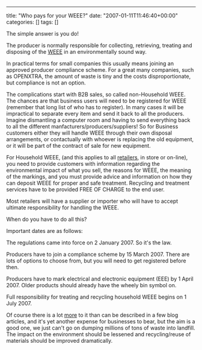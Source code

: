 ---
title: "Who pays for your WEEE?"
date: "2007-01-11T11:46:40+00:00"
categories: []
tags: []

The simple answer is you do!

The producer is normally responsible for collecting, retrieving, treating and disposing of the <a href="http://en.wikipedia.org/wiki/E-waste">WEEE</a> in an environmentally sound way. 

In practical terms for small companies this usually means joining an approved producer compliance scheme. For a great many companies, such as OPENXTRA, the amount of waste is tiny and the costs disproportionate, but compliance is not an option.

The complications start with B2B sales, so called non-Household WEEE. The chances are that business users will need to be registered for WEEE (remember that long list of who has to register). In many cases it will be impractical to separate every item and send it back to all the producers. Imagine dismantling a computer room and having to send everything back to all the different manfacturers/producers/suppliers! So for Business customers either they will handle WEEE through their own disposal arrangements, or contactually with whoever is replacing the old equipment, or it will be part of the contract of sale for new equipment.

For Household WEEE, (and this applies to all <a href="http://www.netregs.gov.uk/netregs/275207/1631119/1631268/?lang=_e">retailers</a>, in store or on-line), you need to provide customers with information regarding the environmental impact of what you sell, the reasons for WEEE, the meaning of the markings, and you must provide advice and information on how they can deposit WEEE for proper and safe treatment. Recycling and treatment services have to be provided FREE OF CHARGE to the end user.

Most retailers will have a supplier or importer who will have to accept ultimate responsibility for handling the WEEE.

When do you have to do all this?

Important dates are as follows:

The regulations came into force on 2 January 2007. So it's the law.

Producers have to join a compliance scheme by 15 March 2007. There are lots of options to choose from, but you will need to get registered before then.

Producers have to mark electrical and electronic equipment (EEE) by 1 April 2007. Older products should already have the wheely bin symbol on.

Full responsibility for treating and recycling household WEEE begins on 1 July 2007.

Of course there is a lot <a href="http://www.netregs.gov.uk/netregs/275207/1631119/1631387/?lang=_e">more</a> to it than can be described in a few blog articles, and it's yet another expense for businesses to bear, but the aim is a good one, we just can't go on dumping millions of tons of waste into landfill. The impact on the environment should be lessened and recycling/reuse of materials should be improved dramatically.
